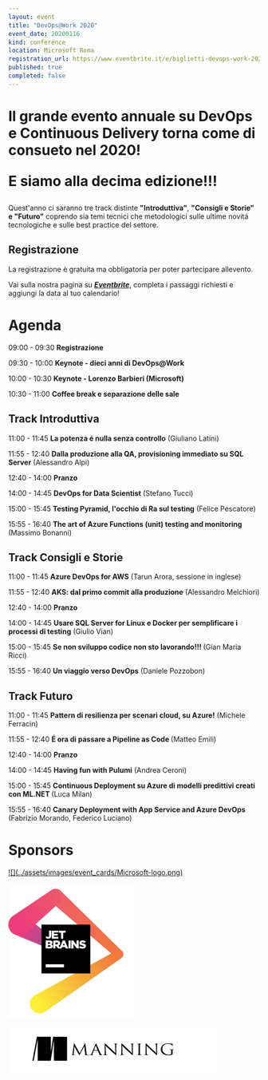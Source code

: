 ```yaml
---
layout: event
title: "DevOps@Work 2020"
event_date: 20200116
kind: conference
location: Microsoft Roma
registration_url: https://www.eventbrite.it/e/biglietti-devops-work-2020-81206162819
published: true
completed: false
---
```




<h1>Il grande evento annuale su DevOps e Continuous Delivery torna come di consueto nel 2020! 

E siamo alla decima edizione!!!</h1>

Quest'anno ci saranno tre track distinte <strong>"Introduttiva"</strong>, <strong>"Consigli e Storie"<strong> e </strong>"Futuro"</strong> coprendo sia temi tecnici che metodologici sulle ultime novitá tecnologiche e sulle best practice del settore.

<h2>Registrazione</h2>

La registrazione è gratuita ma obbligatoria per poter partecipare allevento.

Vai sulla nostra pagina su <strong>***[Eventbrite](https://bit.ly/doaw2020)***</strong>, completa i passaggi richiesti e aggiungi la data al tuo calendario!

<div class="structured-content g-cell g-cell-10-12 g-cell-md-1-1">
								<h1 class="hide-small">
									Agenda
								</h1>
									<div class="has-user-generated-content" data-automation="about-this-event-sc">
<div class="structured-content-rich-text structured-content__module l-align-left l-mar-vert-6 l-sm-mar-vert-4 text-body-medium">
	<p>09:00 - 09:30 <strong>Registrazione</strong></p><p>09:30 - 10:00 <strong>Keynote - dieci anni di DevOps@Work</strong></p><p>10:00 - 10:30 <strong>Keynote - Lorenzo Barbieri (Microsoft)</strong></p><p>10:30 - 11:00 <strong>Coffee break e separazione delle sale</strong></p><h2>Track Introduttiva</h2><p>11:00 - 11:45   <strong>La potenza é nulla senza controllo</strong> (Giuliano Latini)</p><p>11:55 - 12:40   <strong>Dalla produzione alla QA, provisioning immediato su SQL Server</strong> (Alessandro Alpi)</p><p>12:40 - 14:00   <strong>Pranzo</strong></p><p>14:00 - 14:45   <strong>DevOps for Data Scientist</strong> (Stefano Tucci)</p><p>15:00 - 15:45   <strong>Testing Pyramid, l'occhio di Ra sul testing</strong> (Felice Pescatore)</p><p>15:55 - 16:40   <strong>The art of Azure Functions (unit) testing and monitoring</strong> (Massimo Bonanni)</p><p></p><h2>Track Consigli e Storie</h2><p>11:00 - 11:45   <strong>Azure DevOps for AWS</strong> (Tarun Arora, sessione in inglese)</p><p>11:55 - 12:40   <strong>AKS: dal primo commit alla produzione</strong> (Alessandro Melchiori)</p><p>12:40 - 14:00   <strong>Pranzo</strong></p><p>14:00 - 14:45   <strong>Usare SQL Server for Linux e Docker per semplificare i processi di testing</strong> (Giulio Vian)</p><p>15:00 - 15:45   <strong>Se non sviluppo codice non sto lavorando!!! </strong>(Gian Maria Ricci)</p><p>15:55 - 16:40   <strong>Un viaggio verso DevOps</strong> (Daniele Pozzobon)</p><p></p><h2>Track Futuro</h2><p>11:00 - 11:45   <strong>Pattern di resilienza per scenari cloud, su Azure!</strong> (Michele Ferracin)</p><p>11:55 - 12:40   <strong>É ora di passare a Pipeline as Code </strong>(Matteo Emili)</p><p>12:40 - 14:00   <strong>Pranzo</strong></p><p>14:00 - 14:45   <strong>Having fun with Pulumi</strong> (Andrea Ceroni)</p><p>15:00 - 15:45   <strong>Continuous Deployment su Azure di modelli predittivi creati con ML.NET </strong>(Luca Milan)</p><p>15:55 - 16:40   <strong>Canary Deployment with App Service and Azure DevOps</strong> (Fabrizio Morando, Federico Luciano)</p>
</div>
									</div>
							</div>



<h1>Sponsors</h1>
<a href="https://www.microsoft.com/" target="_blank">![](../assets/images/event_cards/Microsoft-logo.png)</a>

<a href="https://www.jetbrains.com/" target="_blank">![](../assets/images/event_cards/jetbrains_250.png)</a>

<a href="https://www.manning.com/" target="_blank">![](../assets/images/event_cards/manning_418.png)</a>
